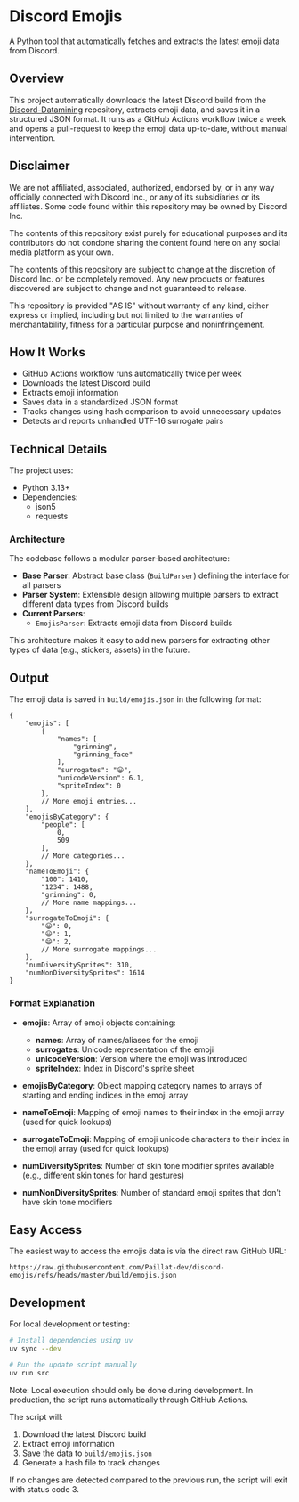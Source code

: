 # Discord Emojis

A Python tool that automatically fetches and extracts the latest emoji data from Discord.

## Overview

This project automatically downloads the latest Discord build from the [Discord-Datamining](https://github.com/Discord-Datamining/Discord-Datamining) repository, extracts emoji data, and saves it in a structured JSON format. It runs as a GitHub Actions workflow twice a week and opens a pull-request to keep the emoji data up-to-date, without manual intervention.

## Disclaimer

We are not affiliated, associated, authorized, endorsed by, or in any way officially connected with Discord Inc., or any of its subsidiaries or its affiliates. Some code found within this repository may be owned by Discord Inc.

The contents of this repository exist purely for educational purposes and its contributors do not condone sharing the content found here on any social media platform as your own.

The contents of this repository are subject to change at the discretion of Discord Inc. or be completely removed. Any new products or features discovered are subject to change and not guaranteed to release.

This repository is provided "AS IS" without warranty of any kind, either express or implied, including but not limited to the warranties of merchantability, fitness for a particular purpose and noninfringement.

## How It Works

- GitHub Actions workflow runs automatically twice per week
- Downloads the latest Discord build
- Extracts emoji information
- Saves data in a standardized JSON format
- Tracks changes using hash comparison to avoid unnecessary updates
- Detects and reports unhandled UTF-16 surrogate pairs

## Technical Details

The project uses:
- Python 3.13+
- Dependencies:
  - json5
  - requests

### Architecture

The codebase follows a modular parser-based architecture:
- **Base Parser**: Abstract base class (`BuildParser`) defining the interface for all parsers
- **Parser System**: Extensible design allowing multiple parsers to extract different data types from Discord builds
- **Current Parsers**:
  - `EmojisParser`: Extracts emoji data from Discord builds

This architecture makes it easy to add new parsers for extracting other types of data (e.g., stickers, assets) in the future.

## Output

The emoji data is saved in `build/emojis.json` in the following format:

```json5
{
    "emojis": [
        {
            "names": [
                "grinning",
                "grinning_face"
            ],
            "surrogates": "😀",
            "unicodeVersion": 6.1,
            "spriteIndex": 0
        },
        // More emoji entries...
    ],
    "emojisByCategory": {
        "people": [
            0,
            509
        ],
        // More categories...
    },
    "nameToEmoji": {
        "100": 1410,
        "1234": 1488,
        "grinning": 0,
        // More name mappings...
    },
    "surrogateToEmoji": {
        "😀": 0,
        "😃": 1,
        "😄": 2,
        // More surrogate mappings...
    },
    "numDiversitySprites": 310,
    "numNonDiversitySprites": 1614
}
```

### Format Explanation

- **emojis**: Array of emoji objects containing:
  - **names**: Array of names/aliases for the emoji
  - **surrogates**: Unicode representation of the emoji
  - **unicodeVersion**: Version where the emoji was introduced
  - **spriteIndex**: Index in Discord's sprite sheet

- **emojisByCategory**: Object mapping category names to arrays of starting and ending indices in the emoji array

- **nameToEmoji**: Mapping of emoji names to their index in the emoji array (used for quick lookups)

- **surrogateToEmoji**: Mapping of emoji unicode characters to their index in the emoji array (used for quick lookups)

- **numDiversitySprites**: Number of skin tone modifier sprites available (e.g., different skin tones for hand gestures)

- **numNonDiversitySprites**: Number of standard emoji sprites that don't have skin tone modifiers

## Easy Access

The easiest way to access the emojis data is via the direct raw GitHub URL:

```
https://raw.githubusercontent.com/Paillat-dev/discord-emojis/refs/heads/master/build/emojis.json
```

## Development

For local development or testing:

```bash
# Install dependencies using uv
uv sync --dev

# Run the update script manually
uv run src
```

Note: Local execution should only be done during development. In production, the script runs automatically through GitHub Actions.

The script will:
1. Download the latest Discord build
2. Extract emoji information
3. Save the data to `build/emojis.json`
4. Generate a hash file to track changes

If no changes are detected compared to the previous run, the script will exit with status code 3.
